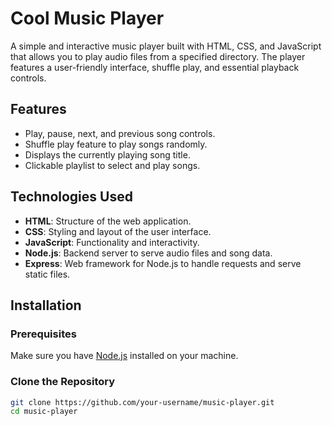 # Cool Music Player

A simple and interactive music player built with HTML, CSS, and JavaScript that allows you to play audio files from a specified directory. The player features a user-friendly interface, shuffle play, and essential playback controls.

## Features

- Play, pause, next, and previous song controls.
- Shuffle play feature to play songs randomly.
- Displays the currently playing song title.
- Clickable playlist to select and play songs.

## Technologies Used

- **HTML**: Structure of the web application.
- **CSS**: Styling and layout of the user interface.
- **JavaScript**: Functionality and interactivity.
- **Node.js**: Backend server to serve audio files and song data.
- **Express**: Web framework for Node.js to handle requests and serve static files.

## Installation

### Prerequisites

Make sure you have [Node.js](https://nodejs.org/) installed on your machine.

### Clone the Repository

```bash
git clone https://github.com/your-username/music-player.git
cd music-player
